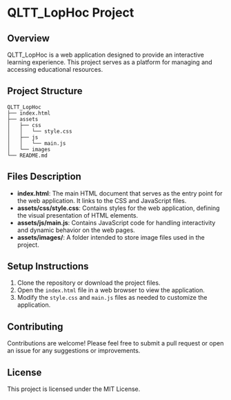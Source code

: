 # QLTT_LopHoc Project

## Overview
QLTT_LopHoc is a web application designed to provide an interactive learning experience. This project serves as a platform for managing and accessing educational resources.

## Project Structure
```
QLTT_LopHoc
├── index.html
├── assets
│   ├── css
│   │   └── style.css
│   ├── js
│   │   └── main.js
│   └── images
└── README.md
```

## Files Description
- **index.html**: The main HTML document that serves as the entry point for the web application. It links to the CSS and JavaScript files.
- **assets/css/style.css**: Contains styles for the web application, defining the visual presentation of HTML elements.
- **assets/js/main.js**: Contains JavaScript code for handling interactivity and dynamic behavior on the web pages.
- **assets/images/**: A folder intended to store image files used in the project.

## Setup Instructions
1. Clone the repository or download the project files.
2. Open the `index.html` file in a web browser to view the application.
3. Modify the `style.css` and `main.js` files as needed to customize the application.

## Contributing
Contributions are welcome! Please feel free to submit a pull request or open an issue for any suggestions or improvements.

## License
This project is licensed under the MIT License.